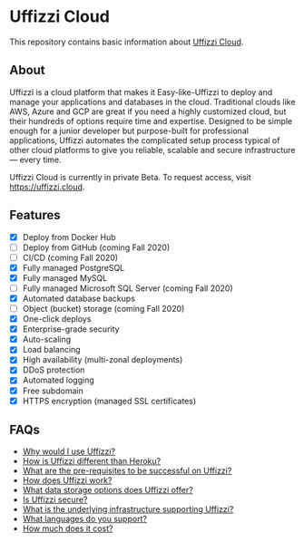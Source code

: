 # Uffizzi Cloud
This repository contains basic information about [Uffizzi Cloud](https://uffizzi.cloud).

## About
Uffizzi is a cloud platform that makes it Easy-like-Uffizzi to deploy and manage your applications and databases in the cloud. Traditional clouds like AWS, Azure and GCP are great if you need a highly customized cloud, but their hundreds of options require time and expertise. Designed to be simple enough for a junior developer but purpose-built for professional applications, Uffizzi automates the complicated setup process typical of other cloud platforms to give you reliable, scalable and secure infrastructure — every time.

Uffizzi Cloud is currently in private Beta. To request access, visit https://uffizzi.cloud.

## Features
- [x] Deploy from Docker Hub
- [ ] Deploy from GitHub (coming Fall 2020)
- [ ] CI/CD (coming Fall 2020)
- [x] Fully managed PostgreSQL
- [x] Fully managed MySQL
- [ ] Fully managed Microsoft SQL Server (coming Fall 2020)
- [x] Automated database backups
- [ ] Object (bucket) storage (coming Fall 2020)
- [x] One-click deploys
- [x] Enterprise-grade security
- [x] Auto-scaling
- [x] Load balancing
- [x] High availability (multi-zonal deployments)
- [x] DDoS protection
- [x] Automated logging
- [x] Free subdomain
- [x] HTTPS encryption (managed SSL certificates)

## FAQs
- [Why would I use Uffizzi?](https://uffizzi.cloud/faq/)
- [How is Uffizzi different than Heroku?](https://uffizzi.cloud/faq/)
- [What are the pre-requisites to be successful on Uffizzi?](https://uffizzi.cloud/faq/)
- [How does Uffizzi work?](https://uffizzi.cloud/faq/)
- [What data storage options does Uffizzi offer?](https://uffizzi.cloud/faq/)
- [Is Uffizzi secure?](https://uffizzi.cloud/faq/)
- [What is the underlying infrastructure supporting Uffizzi?](https://uffizzi.cloud/faq/)
- [What languages do you support?](https://uffizzi.cloud/faq/)
- [How much does it cost?](https://uffizzi.cloud/faq/)
